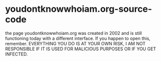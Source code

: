 # youdontknowwhoiam.org-source-code
the page youdontknowwhoiam.org was created in 2002 and is still functioning today with a different interface. If you happen to open this, remember. EVERYTHING YOU DO IS AT YOUR OWN RISK, I AM NOT RESPONSIBLE IF IT IS USED FOR MALICIOUS PURPOSES OR IF YOU GET INFECTED.
